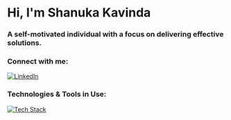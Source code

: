 <h1>Hi, I'm Shanuka Kavinda</h1>
<h3>A self-motivated individual with a focus on delivering effective solutions.</h3>

<h3 align="left">Connect with me:</h3>
<p align="left">
  <a href="https://linkedin.com/in/shanukafd" target="_blank">
    <img src="https://skillicons.dev/icons?i=linkedin" alt="LinkedIn">
  </a>
</p>

<h3 align="left">Technologies & Tools in Use: </h3>
<p align="left">
  <a href="https://skillicons.dev">
    <img src="https://skillicons.dev/icons?i=js,py,flask,java,spring,jest,postgresql,docker,css,html,linux,vscode,intellijidea,postman" alt="Tech Stack">
  </a>
</p>
